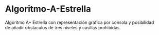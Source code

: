 # Algoritmo-A-Estrella
Algoritmo A* Estrella con representación gráfica por consola y posibilidad de añadir obstaculos de tres niveles y casillas prohibidas.
